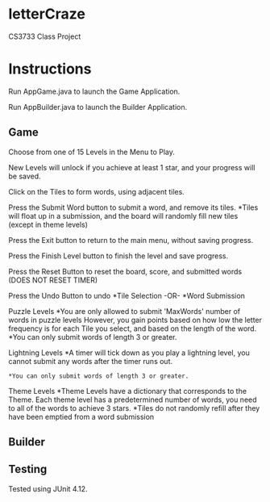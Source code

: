 # letterCraze
CS3733 Class Project

# Instructions
Run AppGame.java to launch the Game Application.

Run AppBuilder.java to launch the Builder Application.

## Game
Choose from one of 15 Levels in the Menu to Play.

New Levels will unlock if you achieve at least 1 star, and your progress will be saved.

Click on the Tiles to form words, using adjacent tiles.

Press the Submit Word button to submit a word, and remove its tiles.
    *Tiles will float up in a submission, and the board will randomly
     fill new tiles (except in theme levels)

Press the Exit button to return to the main menu, without saving progress.

Press the Finish Level button to finish the level and save progress.

Press the Reset Button to reset the board, score, and submitted words (DOES NOT RESET TIMER)

Press the Undo Button to undo
    *Tile Selection  -OR-
    *Word Submission

Puzzle Levels
    *You are only allowed to submit 'MaxWords' number of words in puzzle levels
    However, you gain points based on how low the letter frequency is for
    each Tile you select, and based on the length of the word.
    *You can only submit words of length 3 or greater.

Lightning Levels
    *A timer will tick down as you play a lightning level, you cannot
    submit any words after the timer runs out.
    
    *You can only submit words of length 3 or greater.

Theme Levels
    *Theme Levels have a dictionary that corresponds to the Theme.
    Each theme level has a predetermined number of words, you need to 
    all of the words to achieve 3 stars.
    *Tiles do not randomly refill after they have been emptied from a word submission

## Builder


## Testing
Tested using JUnit 4.12.

